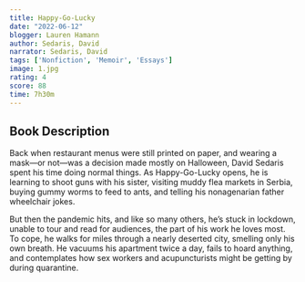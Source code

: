 ```yaml
---
title: Happy-Go-Lucky 
date: "2022-06-12"
blogger: Lauren Hamann
author: Sedaris, David
narrator: Sedaris, David
tags: ['Nonfiction', 'Memoir', 'Essays']
image: 1.jpg
rating: 4
score: 88
time: 7h30m
---
```



## Book Description

Back when restaurant menus were still printed on paper, and wearing a mask—or not—was a decision made mostly on Halloween, David Sedaris spent his time doing normal things. As Happy-Go-Lucky opens, he is learning to shoot guns with his sister, visiting muddy flea markets in Serbia, buying gummy worms to feed to ants, and telling his nonagenarian father wheelchair jokes.
 
But then the pandemic hits, and like so many others, he’s stuck in lockdown, unable to tour and read for audiences, the part of his work he loves most. To cope, he walks for miles through a nearly deserted city, smelling only his own breath. He vacuums his apartment twice a day, fails to hoard anything, and contemplates how sex workers and acupuncturists might be getting by during quarantine.
 